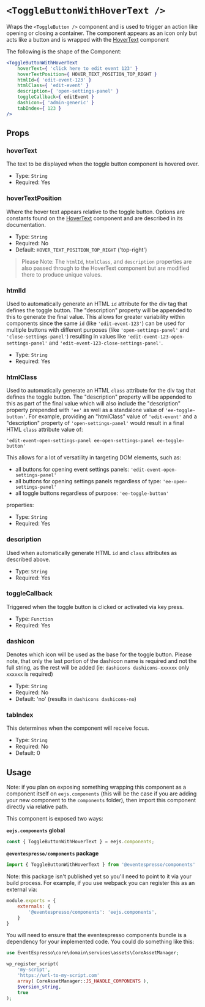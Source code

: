 # `<ToggleButtonWithHoverText />`

Wraps the `<ToggleButton />` component and is used to trigger an action like opening or closing a container. The component appears as an icon only but acts like a button and is wrapped with the [HoverText](../hover-text/hover-text.md) component 

The following is the shape of the Component:

```jsx
<ToggleButtonWithHoverText
    hoverText={ 'click here to edit event 123' }
    hoverTextPosition={ HOVER_TEXT_POSITION_TOP_RIGHT }
    htmlId={ 'edit-event-123' }
    htmlClass={ 'edit-event' }
    description={ 'open-settings-panel' }
    toggleCallback={ editEvent }
    dashicon={ 'admin-generic' }
    tabIndex={ 123 }
/>
```

## Props

### hoverText

The text to be displayed when the toggle button component is hovered over.

- Type: `String`
- Required: Yes

### hoverTextPosition

Where the hover text appears relative to the toggle button. Options are constants found on the [HoverText](../hover-text/hover-text.md) component and are described in its documentation. 

- Type: `String`
- Required: No
- Default: `HOVER_TEXT_POSITION_TOP_RIGHT` ('top-right')

> Please Note: The `htmlId`, `htmlClass`, and `description` properties are also passed through to the HoverText component but are modified there to produce unique values.

### htmlId

Used to automatically generate an HTML `id` attribute for the div tag that defines the toggle button. The "description" property will be appended to this to generate the final value. This allows for greater variability within components since the same `id` (like `'edit-event-123'`) can be used for multiple buttons with different purposes (like `'open-settings-panel'` and `'close-settings-panel'`) resulting in values like `'edit-event-123-open-settings-panel'` and `'edit-event-123-close-settings-panel'`.

- Type: `String`
- Required: Yes

### htmlClass

Used to automatically generate an HTML `class` attribute for the div tag that defines the toggle button. The "description" property will be appended to this as part of the final value which will also include the "description" property prepended with `'ee'` as well as a standalone value of `'ee-toggle-button'`. For example, providing an "htmlClass" value of `'edit-event'` and a "description" property of `'open-settings-panel'` would result in a final HTML `class` attribute value of:

 ```'edit-event-open-settings-panel ee-open-settings-panel ee-toggle-button'```
 
 This allows for a lot of versatility in targeting DOM elements, such as:
 
  - all buttons for opening event settings panels: `'edit-event-open-settings-panel'`
  - all buttons for opening settings panels regardless of type: `'ee-open-settings-panel'`
  - all toggle buttons regardless of purpose: `'ee-toggle-button'`

properties:
- Type: `String`
- Required: Yes

### description

Used when automatically generate HTML `id` and `class` attributes as described above. 

- Type: `String`
- Required: Yes

### toggleCallback

Triggered when the toggle button is clicked or activated via key press.

- Type: `Function`
- Required: Yes

### dashicon

Denotes which icon will be used as the base for the toggle button. Please note, that only the last portion of the dashicon name is required and not the full string, as the rest will be added (ie: `dashicons dashicons-xxxxxx` only `xxxxxx` is required)

- Type: `String`
- Required: No
- Default: 'no' (results in `dashicons dashicons-no`)

### tabIndex

This determines when the component will receive focus.

- Type: `String`
- Required: No
- Default: 0

## Usage

Note: if you plan on exposing something wrapping this component as a component itself on `eejs.components` (this will be the case if you are adding your new component to the `components` folder), then import this component directly via relative path.

This component is exposed two ways:

**`eejs.components` global**

```js
const { ToggleButtonWithHoverText } = eejs.components;
```

**`@eventespresso/components` package**

```js
import { ToggleButtonWithHoverText } from '@eventespresso/components'
```

Note: this package isn't published yet so you'll need to point to it via your build process. For example, if you use webpack you can register this as an external via:

```js
module.exports = {
    externals: {
        '@eventespresso/components': 'eejs.components',
    }
}
```

You will need to ensure that the eventespresso components bundle is a dependency for your implemented code.  You could do something like this:

```php
use EventEspresso\core\domain\services\assets\CoreAssetManager;

wp_register_script(
    'my-script',
    'https://url-to-my-script.com'
    array( CoreAssetManager::JS_HANDLE_COMPONENTS ),
    $version_string,
    true
);
```
